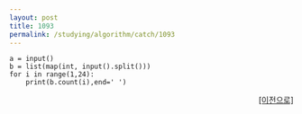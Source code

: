 ```yaml
---
layout: post
title: 1093
permalink: /studying/algorithm/catch/1093
---
```


```
a = input()
b = list(map(int, input().split()))
for i in range(1,24):
    print(b.count(i),end=' ')

```
  
    
    
<div style="text-align: right"> <a href = 'https://namhyo01.github.io/studying/algorithm/catch'> [이전으로] </a> </div>
